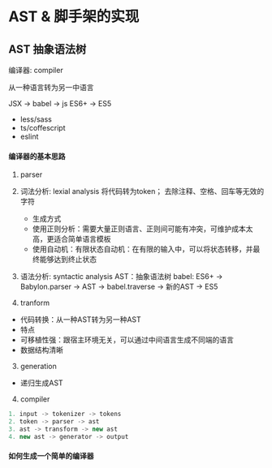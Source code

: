 # AST & 脚手架的实现

## AST 抽象语法树
编译器: compiler

从一种语言转为另一中语言

JSX -> babel -> js ES6+ -> ES5

- less/sass
- ts/coffescript
- eslint

#### 编译器的基本思路

1. parser
  1. 词法分析: lexial analysis
    将代码转为token；
    去除注释、空格、回车等无效的字符
     - 生成方式
      - 使用正则分析：需要大量正则语言、正则间可能有冲突，可维护成本太高，更适合简单语言模板
      - 使用自动机：有限状态自动机：在有限的输入中，可以将状态转移，并最终能够达到终止状态

  2. 语法分析: syntactic analysis
   AST：抽象语法树
     babel: ES6+ -> Babylon.parser -> AST -> babel.traverse -> 新的AST -> ES5

2. tranform
  - 代码转换：从一种AST转为另一种AST
  - 特点
   - 可移植性强：跟宿主环境无关，可以通过中间语言生成不同端的语言
   - 数据结构清晰
3. generation
 - 递归生成AST
4. compiler
```js
1. input -> tokenizer -> tokens
2. token -> parser -> ast
3. ast -> transform -> new ast
4. new ast -> generator -> output
```

#### 如何生成一个简单的编译器